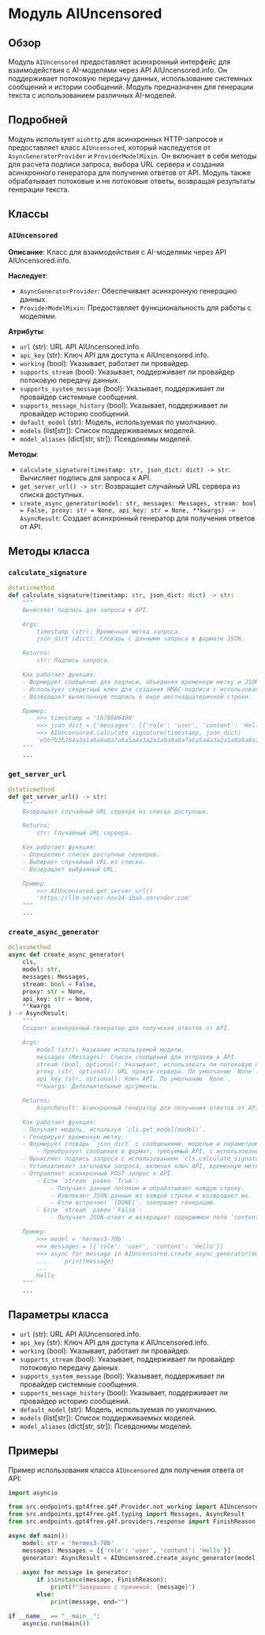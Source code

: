 # Модуль AIUncensored
## Обзор

Модуль `AIUncensored` предоставляет асинхронный интерфейс для взаимодействия с AI-моделями через API AIUncensored.info. Он поддерживает потоковую передачу данных, использование системных сообщений и истории сообщений. Модуль предназначен для генерации текста с использованием различных AI-моделей.

## Подробней

Модуль использует `aiohttp` для асинхронных HTTP-запросов и предоставляет класс `AIUncensored`, который наследуется от `AsyncGeneratorProvider` и `ProviderModelMixin`. Он включает в себя методы для расчета подписи запроса, выбора URL сервера и создания асинхронного генератора для получения ответов от API. Модуль также обрабатывает потоковые и не потоковые ответы, возвращая результаты генерации текста.

## Классы

### `AIUncensored`

**Описание**: Класс для взаимодействия с AI-моделями через API AIUncensored.info.

**Наследует**:
- `AsyncGeneratorProvider`: Обеспечивает асинхронную генерацию данных.
- `ProviderModelMixin`: Предоставляет функциональность для работы с моделями.

**Атрибуты**:
- `url` (str): URL API AIUncensored.info.
- `api_key` (str): Ключ API для доступа к AIUncensored.info.
- `working` (bool): Указывает, работает ли провайдер.
- `supports_stream` (bool): Указывает, поддерживает ли провайдер потоковую передачу данных.
- `supports_system_message` (bool): Указывает, поддерживает ли провайдер системные сообщения.
- `supports_message_history` (bool): Указывает, поддерживает ли провайдер историю сообщений.
- `default_model` (str): Модель, используемая по умолчанию.
- `models` (list[str]): Список поддерживаемых моделей.
- `model_aliases` (dict[str, str]): Псевдонимы моделей.

**Методы**:
- `calculate_signature(timestamp: str, json_dict: dict) -> str`: Вычисляет подпись для запроса к API.
- `get_server_url() -> str`: Возвращает случайный URL сервера из списка доступных.
- `create_async_generator(model: str, messages: Messages, stream: bool = False, proxy: str = None, api_key: str = None, **kwargs) -> AsyncResult`: Создает асинхронный генератор для получения ответов от API.

## Методы класса

### `calculate_signature`

```python
@staticmethod
def calculate_signature(timestamp: str, json_dict: dict) -> str:
    """
    Вычисляет подпись для запроса к API.

    Args:
        timestamp (str): Временная метка запроса.
        json_dict (dict): Словарь с данными запроса в формате JSON.

    Returns:
        str: Подпись запроса.

    Как работает функция:
    - Формирует сообщение для подписи, объединяя временную метку и JSON-представление данных запроса.
    - Использует секретный ключ для создания HMAC-подписи с использованием алгоритма SHA256.
    - Возвращает вычисленную подпись в виде шестнадцатеричной строки.

    Пример:
        >>> timestamp = '1678886400'
        >>> json_dict = {'messages': [{'role': 'user', 'content': 'Hello'}]}
        >>> AIUncensored.calculate_signature(timestamp, json_dict)
        'e5b7b3b2b4a2a1a0a9a8a7a6a5a4a3a2a1a0a9a8a7a6a5a4a3a2a1a0a9a8a7a6'
    """
    ...
```

### `get_server_url`

```python
@staticmethod
def get_server_url() -> str:
    """
    Возвращает случайный URL сервера из списка доступных.

    Returns:
        str: Случайный URL сервера.

    Как работает функция:
    - Определяет список доступных серверов.
    - Выбирает случайный URL из списка.
    - Возвращает выбранный URL.

    Пример:
        >>> AIUncensored.get_server_url()
        'https://llm-server-nov24-ibak.onrender.com'
    """
    ...
```

### `create_async_generator`

```python
@classmethod
async def create_async_generator(
    cls,
    model: str,
    messages: Messages,
    stream: bool = False,
    proxy: str = None,
    api_key: str = None,
    **kwargs
) -> AsyncResult:
    """
    Создает асинхронный генератор для получения ответов от API.

    Args:
        model (str): Название используемой модели.
        messages (Messages): Список сообщений для отправки в API.
        stream (bool, optional): Указывает, использовать ли потоковую передачу данных. По умолчанию `False`.
        proxy (str, optional): URL прокси-сервера. По умолчанию `None`.
        api_key (str, optional): Ключ API. По умолчанию `None`.
        **kwargs: Дополнительные аргументы.

    Returns:
        AsyncResult: Асинхронный генератор для получения ответов от API.

    Как работает функция:
    - Получает модель, используя `cls.get_model(model)`.
    - Генерирует временную метку.
    - Формирует словарь `json_dict` с сообщениями, моделью и параметром потоковой передачи.
        - Преобразует сообщения в формат, требуемый API, с использованием `format_prompt(messages)`.
    - Вычисляет подпись запроса с использованием `cls.calculate_signature(timestamp, json_dict)`.
    - Устанавливает заголовки запроса, включая ключ API, временную метку и подпись.
    - Отправляет асинхронный POST-запрос к API.
        - Если `stream` равен `True`:
            - Получает данные потоком и обрабатывает каждую строку.
            - Извлекает JSON-данные из каждой строки и возвращает их.
            - Если встречает `[DONE]`, завершает генерацию.
        - Если `stream` равен `False`:
            - Получает JSON-ответ и возвращает содержимое поля `content`.

    Пример:
        >>> model = 'hermes3-70b'
        >>> messages = [{'role': 'user', 'content': 'Hello'}]
        >>> async for message in AIUncensored.create_async_generator(model, messages, stream=True):
        ...     print(message)
        ...
        Hello
    """
    ...
```

## Параметры класса

- `url` (str): URL API AIUncensored.info.
- `api_key` (str): Ключ API для доступа к AIUncensored.info.
- `working` (bool): Указывает, работает ли провайдер.
- `supports_stream` (bool): Указывает, поддерживает ли провайдер потоковую передачу данных.
- `supports_system_message` (bool): Указывает, поддерживает ли провайдер системные сообщения.
- `supports_message_history` (bool): Указывает, поддерживает ли провайдер историю сообщений.
- `default_model` (str): Модель, используемая по умолчанию.
- `models` (list[str]): Список поддерживаемых моделей.
- `model_aliases` (dict[str, str]): Псевдонимы моделей.

## Примеры

Пример использования класса `AIUncensored` для получения ответа от API:

```python
import asyncio

from src.endpoints.gpt4free.g4f.Provider.not_working import AIUncensored
from src.endpoints.gpt4free.g4f.typing import Messages, AsyncResult
from src.endpoints.gpt4free.g4f.providers.response import FinishReason

async def main():
    model: str = 'hermes3-70b'
    messages: Messages = [{'role': 'user', 'content': 'Hello'}]
    generator: AsyncResult = AIUncensored.create_async_generator(model, messages, stream=True)
    
    async for message in generator:
        if isinstance(message, FinishReason):
            print(f"Завершено с причиной: {message}")
        else:
            print(message, end="")

if __name__ == "__main__":
    asyncio.run(main())